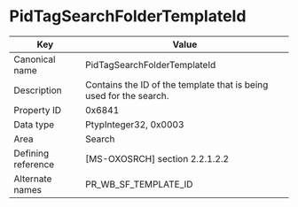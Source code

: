 # PidTagSearchFolderTemplateId

| Key | Value |
|---|---|
| Canonical name | PidTagSearchFolderTemplateId |
| Description | Contains the ID of the template that is being used for the search. |
| Property ID | 0x6841 |
| Data type | PtypInteger32, 0x0003 |
| Area | Search |
| Defining reference | [MS-OXOSRCH] section 2.2.1.2.2 |
| Alternate names | PR_WB_SF_TEMPLATE_ID |

